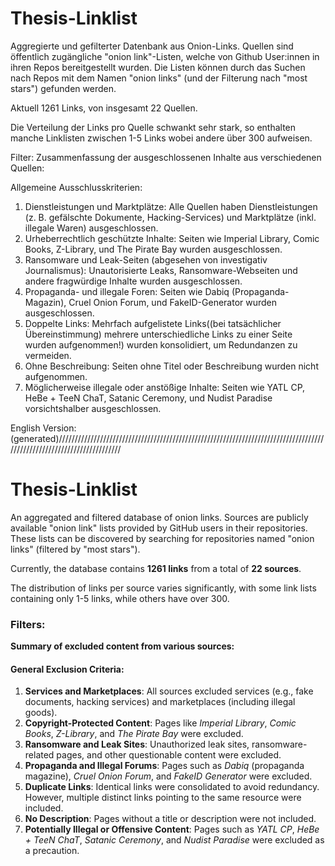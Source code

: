 # Thesis-Linklist
Aggregierte und gefilterter Datenbank aus Onion-Links. Quellen sind öffentlich zugängliche "onion link"-Listen, welche von Github User:innen in ihren Repos bereitgestellt wurden.
Die Listen können durch das Suchen nach Repos mit dem Namen "onion links" (und der Filterung nach "most stars") gefunden werden.

Aktuell 1261 Links, von insgesamt 22 Quellen.

Die Verteilung der Links pro Quelle schwankt sehr stark, so enthalten manche Linklisten zwischen 1-5 Links wobei andere über 300 aufweisen. 

Filter:
Zusammenfassung der ausgeschlossenen Inhalte aus verschiedenen Quellen:

Allgemeine Ausschlusskriterien:

1. Dienstleistungen und Marktplätze: Alle Quellen haben Dienstleistungen (z. B. gefälschte Dokumente, Hacking-Services) und Marktplätze (inkl. illegale Waren) ausgeschlossen.
2. Urheberrechtlich geschützte Inhalte: Seiten wie Imperial Library, Comic Books, Z-Library, und The Pirate Bay wurden ausgeschlossen.
3. Ransomware und Leak-Seiten (abgesehen von investigativ Journalismus): Unautorisierte Leaks, Ransomware-Webseiten und andere fragwürdige Inhalte wurden ausgeschlossen.
4. Propaganda- und illegale Foren: Seiten wie Dabiq (Propaganda-Magazin), Cruel Onion Forum, und FakeID-Generator wurden ausgeschlossen.
5. Doppelte Links: Mehrfach aufgelistete Links((bei tatsächlicher Übereinstimmung) mehrere unterschiedliche Links zu einer Seite wurden aufgenommen!) wurden konsolidiert, um Redundanzen zu vermeiden.
6. Ohne Beschreibung: Seiten ohne Titel oder Beschreibung wurden nicht aufgenommen.
7. Möglicherweise illegale oder anstößige Inhalte: Seiten wie YATL CP, HeBe + TeeN ChaT, Satanic Ceremony, und Nudist Paradise vorsichtshalber ausgeschlossen.


English Version:(generated)///////////////////////////////////////////////////////////////////////////////////////////////////////////////////////
# Thesis-Linklist

An aggregated and filtered database of onion links. Sources are publicly available "onion link" lists provided by GitHub users in their repositories.  
These lists can be discovered by searching for repositories named "onion links" (filtered by "most stars").

Currently, the database contains **1261 links** from a total of **22 sources**.

The distribution of links per source varies significantly, with some link lists containing only 1-5 links, while others have over 300.

### Filters:  
**Summary of excluded content from various sources:**

#### General Exclusion Criteria:
1. **Services and Marketplaces**: All sources excluded services (e.g., fake documents, hacking services) and marketplaces (including illegal goods).  
2. **Copyright-Protected Content**: Pages like *Imperial Library*, *Comic Books*, *Z-Library*, and *The Pirate Bay* were excluded.  
3. **Ransomware and Leak Sites**: Unauthorized leak sites, ransomware-related pages, and other questionable content were excluded.  
4. **Propaganda and Illegal Forums**: Pages such as *Dabiq* (propaganda magazine), *Cruel Onion Forum*, and *FakeID Generator* were excluded.  
5. **Duplicate Links**: Identical links were consolidated to avoid redundancy. However, multiple distinct links pointing to the same resource were included.  
6. **No Description**: Pages without a title or description were not included.  
7. **Potentially Illegal or Offensive Content**: Pages such as *YATL CP*, *HeBe + TeeN ChaT*, *Satanic Ceremony*, and *Nudist Paradise* were excluded as a precaution.  
